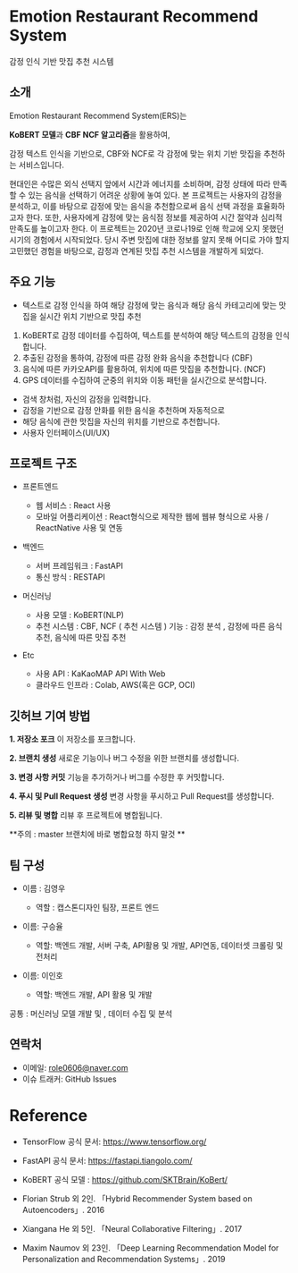 # Emotion Restaurant Recommend System
감정 인식 기반 맛집 추천 시스템

## 소개
Emotion Restaurant Recommend System(ERS)는

**KoBERT 모델**과 **CBF NCF 알고리즘**을 활용하여,

감정 텍스트 인식을 기반으로, CBF와 NCF로 각 감정에 맞는 위치 기반 맛집을 추천하는 서비스입니다.

현대인은 수많은 외식 선택지 앞에서 시간과 에너지를 소비하며, 감정 상태에 따라 만족할 수 있는 음식을 선택하기 어려운 상황에 놓여 있다. 본 프로젝트는 사용자의 감정을 분석하고, 이를 바탕으로 감정에 맞는 음식을 추천함으로써 음식 선택 과정을 효율화하고자 한다. 또한, 사용자에게 감정에 맞는 음식점 정보를 제공하여 시간 절약과 심리적 만족도를 높이고자 한다.
이 프로젝트는 2020년 코로나19로 인해 학교에 오지 못했던 시기의 경험에서 시작되었다. 당시 주변 맛집에 대한 정보를 알지 못해 어디로 가야 할지 고민했던 경험을 바탕으로, 감정과 연계된 맛집 추천 시스템을 개발하게 되었다.

## 주요 기능
- 텍스트로 감정 인식을 하여 해당 감정에 맞는 음식과 해당 음식 카테고리에 맞는 맛집을 실시간 위치 기반으로 맛집 추천

1. KoBERT로 감정 데이터를 수집하여, 텍스트를 분석하여 해당 텍스트의 감정을 인식합니다.
2. 추출된 감정을 통하여, 감정에 따른 감정 완화 음식을 추천합니다 (CBF)
3. 음식에 따른 카카오API를 활용하여, 위치에 따른 맛집을 추천합니다. (NCF)
4. GPS 데이터를 수집하여 군중의 위치와 이동 패턴을 실시간으로 분석합니다.

- 검색 창처럼, 자신의 감정을 입력합니다.
- 감정을 기반으로 감정 안화를 위한 음식을 추천하며 자동적으로
- 해당 음식에 관한 맛집을 자신의 위치를 기반으로 추천합니다.
- 사용자 인터페이스(UI/UX)

## 프로젝트 구조
- 프론트엔드
  - 웹 서비스 : React 사용 
  - 모바일 어플리케이션 : React형식으로 제작한 웹에 웹뷰 형식으로 사용 / ReactNative 사용 및 연동

- 백엔드
  - 서버 프레임워크 : FastAPI
  - 통신 방식 : RESTAPI

- 머신러닝
    - 사용 모델 : KoBERT(NLP)
    - 추천 시스템 : CBF, NCF ( 추천 시스템 )
  기능 : 감정 분석 , 감정에 따른 음식 추천, 음식에 따른 맛집 추천

- Etc
  - 사용 API : KaKaoMAP API With Web
  - 클라우드 인프라 : Colab, AWS(혹은 GCP, OCI)

## 깃허브 기여 방법
**1. 저장소 포크**
  이 저장소를 포크합니다.
  
**2. 브랜치 생성**
  새로운 기능이나 버그 수정을 위한 브랜치를 생성합니다.
  
**3. 변경 사항 커밋**
  기능을 추가하거나 버그를 수정한 후 커밋합니다.
  
**4. 푸시 및 Pull Request 생성**
  변경 사항을 푸시하고 Pull Request를 생성합니다.
  
**5. 리뷰 및 병합**
  리뷰 후 프로젝트에 병합됩니다.
  
**주의 : master 브랜치에 바로 병합요청 하지 말것 **


## 팀 구성
- 이름 : 김영우
  - 역할 : 캡스톤디자인 팀장, 프론트 엔드
  
- 이름: 구승율
  - 역할: 백엔드 개발, 서버 구축,  API활용 및 개발, API연동, 데이터셋 크롤링 및 전처리

- 이름: 이인호
  - 역할: 백엔드 개발, API 활용 및 개발

공통 : 머신러닝 모델 개발 및 , 데이터 수집 및 분석

## 연락처
- 이메일: role0606@naver.com
- 이슈 트래커: GitHub Issues

# Reference
- TensorFlow 공식 문서: https://www.tensorflow.org/
- FastAPI 공식 문서: https://fastapi.tiangolo.com/

- KoBERT 공식 모델 : https://github.com/SKTBrain/KoBert/

- Florian Strub 외 2인. 「Hybrid Recommender System based on Autoencoders」. 2016
- Xiangana He 외 5인. 「Neural Collaborative Filtering」. 2017
- Maxim Naumov 외 23인. 「Deep Learning Recommendation Model for Personalization and Recommendation Systems」. 2019
